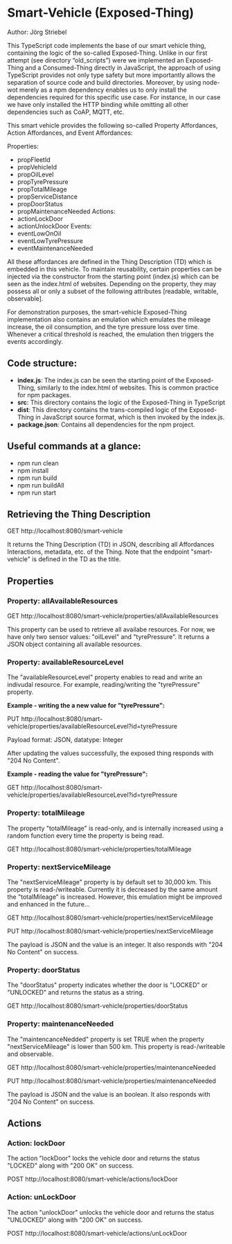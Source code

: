 # Smart-Vehicle (Exposed-Thing)

Author: Jörg Striebel

This TypeScript code implements the base of our smart vehicle thing, containing the logic of the so-called Exposed-Thing. Unlike in our first attempt (see directory “old_scripts”) were we implemented an Exposed-Thing and a Consumed-Thing directly in JavaScript, the approach of using TypeScript provides not only type safety but more importantly allows the separation of source code and build directories. Moreover, by using node-wot merely as a npm dependency enables us to only install the dependencies required for this specific use case. For instance, in our case we have only installed the HTTP binding while omitting all other dependencies such as CoAP, MQTT, etc.

This smart vehicle provides the following so-called Property Affordances, Action Affordances, and Event Affordances:

Properties:
-	propFleetId
-	propVehicleId
-	propOilLevel
-	propTyrePressure
-	propTotalMileage
-	propServiceDistance
-	propDoorStatus
-	propMaintenanceNeeded
Actions:
-	actionLockDoor
-	actionUnlockDoor
Events:
-	eventLowOnOil
-	eventLowTyrePressure
-	eventMaintenanceNeeded

All these affordances are defined in the Thing Description (TD) which is embedded in this vehicle. To maintain reusability, certain properties can be injected via the constructor from the starting point (index.js) which can be seen as the index.html of websites.
Depending on the property, they may possess all or only a subset of the following attributes [readable, writable, observable]. 

For demonstration purposes, the smart-vehicle Exposed-Thing implementation also contains an emulation which emulates the mileage increase, the oil consumption, and the tyre pressure loss over time. Whenever a critical threshold is reached, the emulation then triggers the events accordingly. 

## Code structure:

-	**index.js**:  The index.js can be seen the starting point of the Exposed-Thing, similarly to the index.html of websites. This is common practice for npm packages.
-	**src**: This directory contains the logic of the Exposed-Thing in TypeScript
-	**dist**: This directory contains the trans-compiled logic of the Exposed-Thing in JavaScript source format, which is then invoked by the index.js.
-	**package.json**: Contains all dependencies for the npm project.


## Useful commands at a glance:
- npm run clean
- npm install
- npm run build
- npm run buildAll
- npm run start

## Retrieving the Thing Description
GET http://localhost:8080/smart-vehicle
 
It returns the Thing Description (TD) in JSON, describing all Affordances Interactions, metadata, etc. of the Thing.
Note that the endpoint "smart-vehicle" is defined in the TD as the title.

## Properties

### Property: allAvailableResources
GET http://localhost:8080/smart-vehicle/properties/allAvailableResources

This property can be used to retrieve all availabe resources. For now, we have only two sensor values: "oilLevel" and "tyrePressure".
It returns a JSON object containing all available resources. 

### Property: availableResourceLevel
The "availableResourceLevel" property enables to read and write an indivudal resource. For example, reading/writing the "tyrePressure" property.


**Example - writing the a new value for "tyrePressure":**

PUT http://localhost:8080/smart-vehicle/properties/availableResourceLevel?id=tyrePressure

Payload format: JSON, datatype: Integer

After updating the values successfully, the exposed thing responds with "204 No Content".


**Example - reading the value for "tyrePressure":**

GET http://localhost:8080/smart-vehicle/properties/availableResourceLevel?id=tyrePressure


### Property: totalMileage

The property "totalMileage" is read-only, and is internally increased using a random function every time the property is being read.

GET http://localhost:8080/smart-vehicle/properties/totalMileage


### Property: nextServiceMileage

The "nextServiceMileage" property is by default set to 30,000 km. This property is read-/writeable. 
Currently it is decreased by the same amount the "totalMileage" is increased.
However, this emulation might be improved and enhanced in the future...

GET http://localhost:8080/smart-vehicle/properties/nextServiceMileage

PUT http://localhost:8080/smart-vehicle/properties/nextServiceMileage

The payload is JSON and the value is an integer. It also responds with "204 No Content" on success.


### Property: doorStatus

The "doorStatus" property indicates whether the door is "LOCKED" or "UNLOCKED" and returns the status as a string.

GET http://localhost:8080/smart-vehicle/properties/doorStatus


### Property: maintenanceNeeded

The "maintencanceNedded" property is set TRUE when the property "nextServiceMileage" is lower than 500 km.
This property is read-/writeable and observable.

GET http://localhost:8080/smart-vehicle/properties/maintenanceNeeded

PUT http://localhost:8080/smart-vehicle/properties/maintenanceNeeded

The payload is JSON and the value is an boolean. It also responds with "204 No Content" on success.


## Actions

### Action: lockDoor

The action "lockDoor" locks the vehicle door and returns the status "LOCKED" along with "200 OK" on success.

POST http://localhost:8080/smart-vehicle/actions/lockDoor


### Action: unLockDoor

The action "unlockDoor" unlocks the vehicle door and returns the status "UNLOCKED" along with "200 OK" on success.

POST http://localhost:8080/smart-vehicle/actions/unLockDoor

